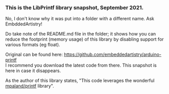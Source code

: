 ### This is the LibPrintf library snapshot, September 2021. 
No, I don't know why it was put into a folder with a different name. Ask EmbddedArtistry!  

Do take note of the README.md file in the folder; it shows how you can reduce the footprint (memory usage) of this library by disabling support for various formats (eg float).  

Original can be found here: https://github.com/embeddedartistry/arduino-printf  
I recommend you download the latest code from there. This snapshot is here in case it disappears.  

As the author of this library states, "This code leverages the wonderful [mpaland/printf](https://github.com/mpaland/printf) library".  
